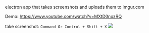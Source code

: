 electron app that takes screenshots and uploads them to imgur.com 

Demo: https://www.youtube.com/watch?v=MXtD0nozRQ

take screenshot: ```Command Or Control + Shift + X```
![](https://thumbs.gfycat.com/FalseElementaryEmperorshrimp-size_restricted.gif)

